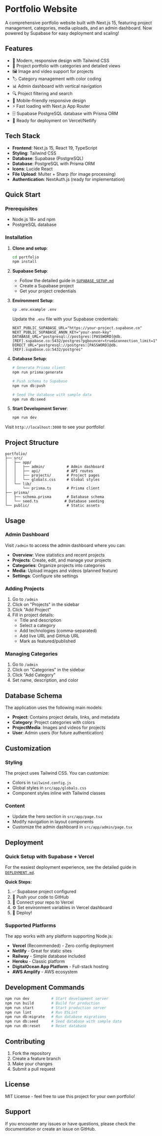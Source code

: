 # Portfolio Website

A comprehensive portfolio website built with Next.js 15, featuring project management, categories, media uploads, and an admin dashboard. Now powered by Supabase for easy deployment and scaling!

## Features

- 🎨 Modern, responsive design with Tailwind CSS
- 📁 Project portfolio with categories and detailed views
- 🖼️ Image and video support for projects
- 🏷️ Category management with color coding
- 📊 Admin dashboard with vertical navigation
- 🔍 Project filtering and search
- 📱 Mobile-friendly responsive design
- ⚡ Fast loading with Next.js App Router
- 🗄️ Supabase PostgreSQL database with Prisma ORM
- 🚀 Ready for deployment on Vercel/Netlify

## Tech Stack

- **Frontend**: Next.js 15, React 19, TypeScript
- **Styling**: Tailwind CSS
- **Database**: Supabase (PostgreSQL)
- **Database**: PostgreSQL with Prisma ORM
- **Icons**: Lucide React
- **File Upload**: Multer + Sharp (for image processing)
- **Authentication**: NextAuth.js (ready for implementation)

## Quick Start

### Prerequisites

- Node.js 18+ and npm
- PostgreSQL database

### Installation

1. **Clone and setup**:
   ```bash
   cd portfolio
   npm install
   ```

2. **Supabase Setup**:
   - Follow the detailed guide in [`SUPABASE_SETUP.md`](./SUPABASE_SETUP.md)
   - Create a Supabase project
   - Get your project credentials
   
3. **Environment Setup**:
   ```bash
   cp .env.example .env
   ```
   
   Update the `.env` file with your Supabase credentials:
   ```env
   NEXT_PUBLIC_SUPABASE_URL="https://your-project.supabase.co"
   NEXT_PUBLIC_SUPABASE_ANON_KEY="your-anon-key"
   DATABASE_URL="postgresql://postgres:[PASSWORD]@db.[REF].supabase.co:5432/postgres?pgbouncer=true&connection_limit=1"
   DIRECT_URL="postgresql://postgres:[PASSWORD]@db.[REF].supabase.co:5432/postgres"
   ```

4. **Database Setup**:
   ```bash
   # Generate Prisma client
   npm run prisma:generate
   
   # Push schema to Supabase
   npm run db:push
   
   # Seed the database with sample data
   npm run db:seed
   ```

5. **Start Development Server**:
   ```bash
   npm run dev
   ```

Visit `http://localhost:3000` to see your portfolio!

## Project Structure

```
portfolio/
├── src/
│   ├── app/
│   │   ├── admin/          # Admin dashboard
│   │   ├── api/            # API routes
│   │   ├── projects/       # Project pages
│   │   └── globals.css     # Global styles
│   └── lib/
│       └── prisma.ts       # Prisma client
├── prisma/
│   ├── schema.prisma       # Database schema
│   └── seed.ts            # Database seeding
└── public/                 # Static assets
```

## Usage

### Admin Dashboard

Visit `/admin` to access the admin dashboard where you can:

- **Overview**: View statistics and recent projects
- **Projects**: Create, edit, and manage your projects
- **Categories**: Organize projects into categories
- **Media**: Upload images and videos (planned feature)
- **Settings**: Configure site settings

### Adding Projects

1. Go to `/admin`
2. Click on "Projects" in the sidebar
3. Click "Add Project"
4. Fill in project details:
   - Title and description
   - Select a category
   - Add technologies (comma-separated)
   - Add live URL and GitHub URL
   - Mark as featured/published

### Managing Categories

1. Go to `/admin`
2. Click on "Categories" in the sidebar
3. Click "Add Category"
4. Set name, description, and color

## Database Schema

The application uses the following main models:

- **Project**: Contains project details, links, and metadata
- **Category**: Project categories with colors
- **ProjectMedia**: Images and videos for projects
- **User**: Admin users (for future authentication)

## Customization

### Styling

The project uses Tailwind CSS. You can customize:

- Colors in `tailwind.config.js`
- Global styles in `src/app/globals.css`
- Component styles inline with Tailwind classes

### Content

- Update the hero section in `src/app/page.tsx`
- Modify navigation in layout components
- Customize the admin dashboard in `src/app/admin/page.tsx`

## Deployment

### Quick Setup with Supabase + Vercel

For the easiest deployment experience, see the detailed guide in [`DEPLOYMENT.md`](./DEPLOYMENT.md).

**Quick Steps:**
1. ✅ Supabase project configured
2. 📝 Push your code to GitHub  
3. 🔗 Connect your repo to Vercel
4. ⚙️ Set environment variables in Vercel dashboard
5. 🚀 Deploy!

### Supported Platforms

The app works with any platform supporting Node.js:

- **Vercel** (Recommended) - Zero config deployment
- **Netlify** - Great for static sites
- **Railway** - Simple database included
- **Heroku** - Classic platform
- **DigitalOcean App Platform** - Full-stack hosting
- **AWS Amplify** - AWS ecosystem

## Development Commands

```bash
npm run dev          # Start development server
npm run build        # Build for production
npm run start        # Start production server
npm run lint         # Run ESLint
npm run db:migrate   # Run database migrations
npm run db:seed      # Seed database with sample data
npm run db:reset     # Reset database
```

## Contributing

1. Fork the repository
2. Create a feature branch
3. Make your changes
4. Submit a pull request

## License

MIT License - feel free to use this project for your own portfolio!

## Support

If you encounter any issues or have questions, please check the documentation or create an issue on GitHub.
